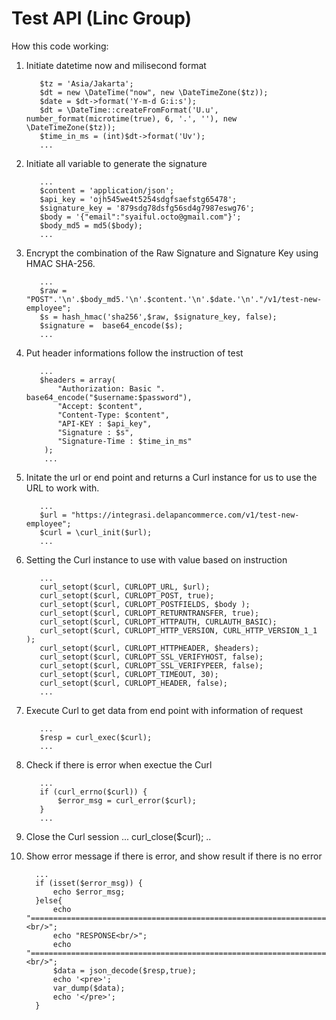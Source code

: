 # Test API (Linc Group)

How this code working:

1. Initiate datetime now and milisecond format

          $tz = 'Asia/Jakarta';
          $dt = new \DateTime("now", new \DateTimeZone($tz));
          $date = $dt->format('Y-m-d G:i:s');
          $dt = \DateTime::createFromFormat('U.u', number_format(microtime(true), 6, '.', ''), new \DateTimeZone($tz));
          $time_in_ms = (int)$dt->format('Uv');
          ...
          
2. Initiate all variable to generate the signature 
  
          ...
          $content = 'application/json';
          $api_key = 'ojh545we4t5254sdgfsaefstg65478';
          $signature_key = '879sdg78dsfg56sd4g7987eswg76';
          $body = '{"email":"syaiful.octo@gmail.com"}';
          $body_md5 = md5($body);
          ...
  
3. Encrypt the combination of the Raw Signature and Signature Key using HMAC SHA-256.

          ...
          $raw = "POST".'\n'.$body_md5.'\n'.$content.'\n'.$date.'\n'."/v1/test-new-employee";
          $s = hash_hmac('sha256',$raw, $signature_key, false);
          $signature =  base64_encode($s);
          ...
               
4. Put header informations follow the instruction of test

          ...
          $headers = array(
              "Authorization: Basic ". base64_encode("$username:$password"),
              "Accept: $content",
              "Content-Type: $content",           
              "API-KEY : $api_key",            
              "Signature : $s",
              "Signature-Time : $time_in_ms"
           );
           ...
  
5. Initate the url or end point and returns a Curl instance for us to use the URL to work with. 

          ...
          $url = "https://integrasi.delapancommerce.com/v1/test-new-employee";
          $curl = \curl_init($url);
          ...
          
6. Setting the Curl instance to use with value based on instruction
 
          ...
          curl_setopt($curl, CURLOPT_URL, $url);
          curl_setopt($curl, CURLOPT_POST, true);        
          curl_setopt($curl, CURLOPT_POSTFIELDS, $body );
          curl_setopt($curl, CURLOPT_RETURNTRANSFER, true);
          curl_setopt($curl, CURLOPT_HTTPAUTH, CURLAUTH_BASIC);
          curl_setopt($curl, CURLOPT_HTTP_VERSION, CURL_HTTP_VERSION_1_1 );
          curl_setopt($curl, CURLOPT_HTTPHEADER, $headers);
          curl_setopt($curl, CURLOPT_SSL_VERIFYHOST, false);
          curl_setopt($curl, CURLOPT_SSL_VERIFYPEER, false);
          curl_setopt($curl, CURLOPT_TIMEOUT, 30);
          curl_setopt($curl, CURLOPT_HEADER, false);
          ...
          
7. Execute Curl to get data from end point with information of request
          
          ...
          $resp = curl_exec($curl);
          ...
          
8. Check if there is error when exectue the Curl
  
          ...
          if (curl_errno($curl)) {
              $error_msg = curl_error($curl);
          }
          ...
          
9. Close the Curl session
          ...
          curl_close($curl);
          ..
          
10. Show error message if there is error, and show result if there is no error
          
          ...
          if (isset($error_msg)) {
              echo $error_msg;
          }else{
              echo "====================================================================================<br/>";
              echo "RESPONSE<br/>";
              echo "====================================================================================<br/>";
              $data = json_decode($resp,true);
              echo '<pre>';
              var_dump($data);
              echo '</pre>';            
          }
